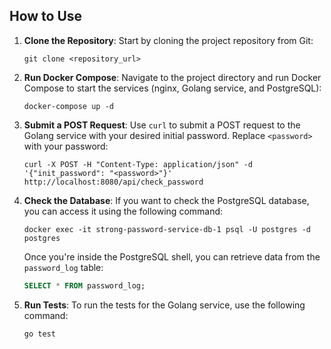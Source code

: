 ## How to Use

1. **Clone the Repository**: Start by cloning the project repository from Git:

    ```shell
    git clone <repository_url>
    ```

2. **Run Docker Compose**: Navigate to the project directory and run Docker Compose to start the services (nginx, Golang service, and PostgreSQL):

    ```shell
    docker-compose up -d
    ```

3. **Submit a POST Request**: Use `curl` to submit a POST request to the Golang service with your desired initial password. Replace `<password>` with your password:

    ```shell
    curl -X POST -H "Content-Type: application/json" -d '{"init_password": "<password>"}' http://localhost:8080/api/check_password
    ```

4. **Check the Database**: If you want to check the PostgreSQL database, you can access it using the following command:

    ```shell
    docker exec -it strong-password-service-db-1 psql -U postgres -d postgres
    ```

    Once you're inside the PostgreSQL shell, you can retrieve data from the `password_log` table:

    ```sql
    SELECT * FROM password_log;
    ```

5. **Run Tests**: To run the tests for the Golang service, use the following command:

    ```shell
    go test
    ```